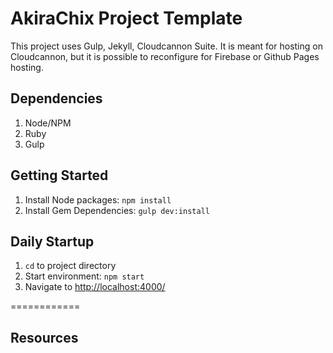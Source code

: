 # AkiraChix Project Template #

This project uses Gulp, Jekyll, Cloudcannon Suite. It is meant for hosting on Cloudcannon, but it is possible to reconfigure for Firebase or Github Pages hosting.

## Dependencies ##
1. Node/NPM
2. Ruby
3. Gulp

## Getting Started ##
1. Install Node packages: `npm install`
2. Install Gem Dependencies: `gulp dev:install`


## Daily Startup ##
1. `cd` to project directory
2. Start environment: `npm start`
3. Navigate to [http://localhost:4000/](http://localhost:4000/)

============

## Resources ##

